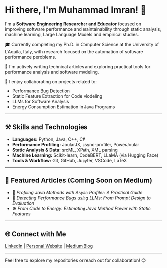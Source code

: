 # Hi there, I'm Muhammad Imran! 👋

I'm a **Software Engineering Researcher and Educator** focused on improving software performance and maintainability through static analysis, machine learning, Large Language Models and empirical studies.

🎓 Currently completing my Ph.D. in Computer Science at the University of L’Aquila, Italy, with research focused on the automation of software performance peroblems.

🌱 I'm actively writing technical articles and exploring practical tools for performance analysis and software modeling.

🤝 I enjoy collaborating on projects related to:
- Performance Bug Detection
- Static Feature Extraction for Code Modeling
- LLMs for Software Analysis
- Energy Consumption Estimation in Java Programs

---

## ⚒️ Skills and Technologies

- **Languages:** Python, Java, C++, C#
- **Performance Profiling:** JoularJX, async-profiler, PowerJoular
- **Static Analysis & Data:** srcML, XPath, XML parsing
- **Machine Learning:** Scikit-learn, CodeBERT, LLaMA (via Hugging Face)
- **Tools & Workflow:** Git, GitHub, Jupyter, VSCode, LaTeX

---

## 📢 Featured Articles (Coming Soon on Medium)
- 🚀 *Profiling Java Methods with Async Profiler: A Practical Guide*
- 🧠 *Detecting Performance Bugs using LLMs: From Prompt Design to Evaluation*
- ⚙️ *From Code to Energy: Estimating Java Method Power with Static Features*

---

## 🌐 Connect with Me

<a href="https://www.linkedin.com/in/imran9pk" target="_blank">LinkedIn</a> |
<a href="https://spencerlabaq.github.io/author/muhammad-imran/" target="_blank">Personal Website</a> |
<a href="https://imran9pk.medium.com" target="_blank">Medium Blog</a>

---

Feel free to explore my repositories or reach out for collaboration! 😊
